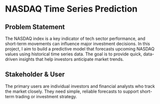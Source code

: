 # NASDAQ Time Series Prediction  

## Problem Statement  
The NASDAQ index is a key indicator of tech sector performance, and short-term movements can influence major investment decisions. In this project, I aim to build a predictive model that forecasts upcoming NASDAQ values using historical time series data. The goal is to provide quick, data-driven insights that help investors anticipate market trends.

## Stakeholder & User  
The primary users are individual investors and financial analysts who track the market closely. They need simple, reliable forecasts to support short-term trading or investment strategy.
